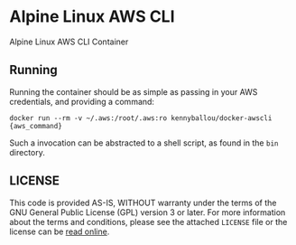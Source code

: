 # Alpine Linux AWS CLI #

Alpine Linux AWS CLI Container

## Running ##

Running the container should be as simple as passing in your AWS credentials,
and providing a command:

```
docker run --rm -v ~/.aws:/root/.aws:ro kennyballou/docker-awscli {aws_command}
```

Such a invocation can be abstracted to a shell script, as found in the `bin`
directory.

## LICENSE ##

This code is provided AS-IS, WITHOUT warranty under the terms of the GNU
General Public License (GPL) version 3 or later. For more information about the
terms and conditions, please see the attached `LICENSE` file or the license can
be [read online][1].

[1]: http://www.gnu.org/licenses/gpl.html
